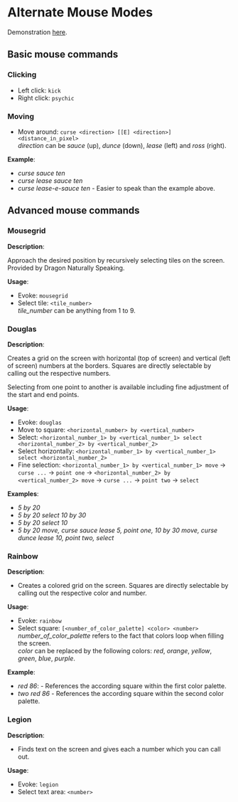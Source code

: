 # Alternate Mouse Modes

Demonstration [here](https://youtu.be/UISjQBMmQ-I).

## Basic mouse commands

### Clicking

- Left click: `kick`
- Right click: `psychic`

### Moving

- Move around: `curse <direction> [[E] <direction>] <distance_in_pixel>`  
  _direction_ can be _sauce_ (up), _dunce_ (down), _lease_ (left) and _ross_ (right).

**Example**:

- _curse sauce ten_
- _curse lease sauce ten_
- _curse lease-e-sauce ten_ - Easier to speak than the example above.

## Advanced mouse commands

### Mousegrid

**Description**:

Approach the desired position by recursively selecting tiles on the screen. Provided by Dragon Naturally Speaking.

**Usage**:

- Evoke: `mousegrid`
- Select tile: `<tile_number>`  
  _tile_number_ can be anything from 1 to 9.

### Douglas

**Description**:

Creates a grid on the screen with horizontal (top of screen) and vertical (left of screen) numbers at the borders. Squares are directly selectable by calling out the respective numbers. 

Selecting from one point to another is available including fine adjustment of the start and end points.

**Usage**:

- Evoke: `douglas`
- Move to square: `<horizontal_number> by <vertical_number>`
- Select: `<horizontal_number_1> by <vertical_number_1> select <horizontal_number_2> by <vertical_number_2>`
- Select horizontally: `<horizontal_number_1> by <vertical_number_1> select <horizontal_number_2>`
- Fine selection: `<horizontal_number_1> by <vertical_number_1> move` &rightarrow; `curse ...` &rightarrow; `point one` &rightarrow; `<horizontal_number_2> by <vertical_number_2> move` &rightarrow; `curse ...` &rightarrow; `point two` &rightarrow; `select`

**Examples**:

- _5 by 20_
- _5 by 20 select 10 by 30_
- _5 by 20 select 10_
- _5 by 20 move, curse sauce lease 5, point one, 10 by 30 move, curse dunce lease 10, point two, select_

### Rainbow

**Description**:

- Creates a colored grid on the screen. Squares are directly selectable by calling out the respective color and number.

**Usage**:

- Evoke: `rainbow`
- Select square: `[<number_of_color_palette] <color> <number>`  
  _number_of_color_palette_ refers to the fact that colors loop when filling the screen.  
  _color_ can be replaced by the following colors: _red_, _orange_, _yellow_, _green_, _blue_, _purple_.

**Example**:

- _red 86_: - References the according square within the first color palette.
- _two red 86_ - References the according square within the second color palette.

### Legion

**Description**:

- Finds text on the screen and gives each a number which you can call out.

**Usage**:

- Evoke: `legion`
- Select text area: `<number>`